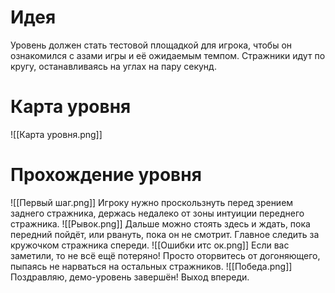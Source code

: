 # Идея
Уровень должен стать тестовой площадкой для игрока, чтобы он ознакомился с азами игры и её ожидаемым темпом. Стражники идут по кругу, останавливаясь на углах на пару секунд.
# Карта уровня
![[Карта уровня.png]]
# Прохождение уровня
![[Первый шаг.png]]
Игроку нужно проскользнуть перед зрением заднего стражника, держась недалеко от зоны интуиции переднего стражника.
![[Рывок.png]]
Дальше можно стоять здесь и ждать, пока передний пойдёт, или рвануть, пока он не смотрит. Главное следить за кружочком стражника спереди.
![[Ошибки итс ок.png]]
Если вас заметили, то не всё ещё потеряно! Просто оторвитесь от догоняющего, пыпаясь не нарваться на остальных стражников.
![[Победа.png]]
Поздравляю, демо-уровень завершён! Выход впереди.